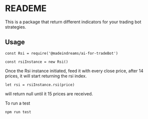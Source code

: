 # READEME

This is a package that return different indicators for your trading bot strategies.



## Usage


```const Rsi = require('@madeindreams/ai-for-tradeBot')```



```const rsiInstance = new Rsi()```


Once the Rsi instance initiated, feed it with every close price, after 14 prices, it will start returning the rsi index.


```let rsi = rsiInstance.rsi(price)```


will return null until it 15 prices are received.


To run a test

```npm run test```
